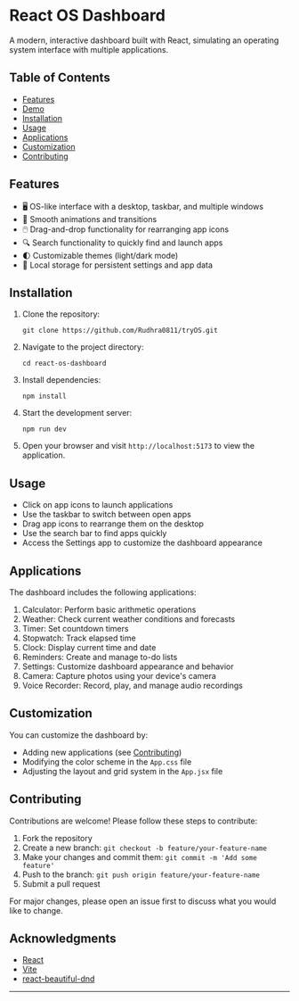 # React OS Dashboard

A modern, interactive dashboard built with React, simulating an operating system interface with multiple applications.

## Table of Contents

- [Features](#features)
- [Demo](#demo)
- [Installation](#installation)
- [Usage](#usage)
- [Applications](#applications)
- [Customization](#customization)
- [Contributing](#contributing)

## Features

- 🖥️ OS-like interface with a desktop, taskbar, and multiple windows
- 🚀 Smooth animations and transitions
- 🖱️ Drag-and-drop functionality for rearranging app icons
- 🔍 Search functionality to quickly find and launch apps
- 🌓 Customizable themes (light/dark mode)
- 💾 Local storage for persistent settings and app data

## Installation

1. Clone the repository:
   ```
   git clone https://github.com/Rudhra0811/tryOS.git
   ```

2. Navigate to the project directory:
   ```
   cd react-os-dashboard
   ```

3. Install dependencies:
   ```
   npm install
   ```

4. Start the development server:
   ```
   npm run dev
   ```

5. Open your browser and visit `http://localhost:5173` to view the application.

## Usage

- Click on app icons to launch applications
- Use the taskbar to switch between open apps
- Drag app icons to rearrange them on the desktop
- Use the search bar to find apps quickly
- Access the Settings app to customize the dashboard appearance

## Applications

The dashboard includes the following applications:

1. Calculator: Perform basic arithmetic operations
2. Weather: Check current weather conditions and forecasts
3. Timer: Set countdown timers
4. Stopwatch: Track elapsed time
5. Clock: Display current time and date
6. Reminders: Create and manage to-do lists
7. Settings: Customize dashboard appearance and behavior
8. Camera: Capture photos using your device's camera
9. Voice Recorder: Record, play, and manage audio recordings

## Customization

You can customize the dashboard by:

- Adding new applications (see [Contributing](#contributing))
- Modifying the color scheme in the `App.css` file
- Adjusting the layout and grid system in the `App.jsx` file

## Contributing

Contributions are welcome! Please follow these steps to contribute:

1. Fork the repository
2. Create a new branch: `git checkout -b feature/your-feature-name`
3. Make your changes and commit them: `git commit -m 'Add some feature'`
4. Push to the branch: `git push origin feature/your-feature-name`
5. Submit a pull request

For major changes, please open an issue first to discuss what you would like to change.

## Acknowledgments

- [React](https://reactjs.org/)
- [Vite](https://vitejs.dev/)
- [react-beautiful-dnd](https://github.com/atlassian/react-beautiful-dnd)

---
